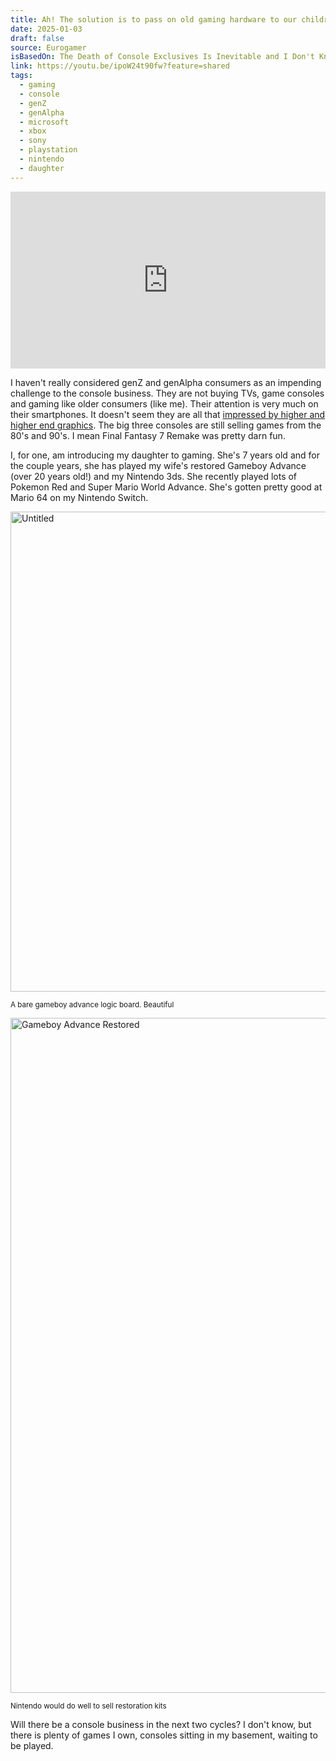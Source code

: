 ```yaml
---
title: Ah! The solution is to pass on old gaming hardware to our children
date: 2025-01-03
draft: false
source: Eurogamer
isBasedOn: The Death of Console Exclusives Is Inevitable and I Don't Know How I Feel About It
link: https://youtu.be/ipoW24t90fw?feature=shared
tags:
  - gaming
  - console
  - genZ
  - genAlpha
  - microsoft
  - xbox
  - sony
  - playstation
  - nintendo
  - daughter
---
```



<style>.video-container { position: relative; width: 100%; padding-bottom: 56.25%; /* 16:9 aspect ratio */ height: 0; overflow: hidden; } .video-container iframe { position: absolute; top: 0; left: 0; width: 100%; height: 100%; border: 0; }</style><div class="video-container"><iframe width="720" height="540" src="https://www.youtube.com/embed/ipoW24t90fw?si=kTxSwW2b0-plGS8s" title="YouTube video player" frameborder="0" allow="accelerometer; autoplay; clipboard-write; encrypted-media; gyroscope; picture-in-picture; web-share" referrerpolicy="strict-origin-when-cross-origin" allowfullscreen></iframe></div>

I haven't really considered genZ and genAlpha consumers as an impending challenge to the console business. They are not buying TVs, game consoles and gaming like older consumers (like me). Their attention is very much on their smartphones. It doesn't seem they are all that [impressed by higher and higher end graphics](https://www.nytimes.com/2024/12/26/arts/video-games-graphics-budgets.html?smid=nytcore-ios-share&referringSource=articleShare). The big three consoles are still selling games from the 80's and 90's. I mean Final Fantasy 7 Remake was pretty darn fun. 

I, for one, am introducing my daughter to gaming. She's 7 years old and for the couple years, she has played my wife's restored Gameboy Advance (over 20 years old!) and my Nintendo 3ds. She recently played lots of Pokemon Red and Super Mario World Advance. She's gotten pretty good at Mario 64 on my Nintendo Switch.

<a data-flickr-embed="true" data-footer="true" href="https://www.flickr.com/photos/davidchicopham/53479717454/in/photolist-2ptEXDM-2ptEXEo-2ptFsoF-2ptNbP8-2ptFsnU-2ptLQvn-2ptMGd9-2ptFssZ-2ptFstW-2ptNbVa-2ptL5hA-2ptLQAY-2ptMGkD-2ptLQE5-2ptHhY9-2ptPwN3-2ptNG3M-2ptQ2Qx-2ptPwKn-2ptPwNZ-2ptPwP5-2ptPwPA-2ptMVh7-2ptPwRp-2ptQ33b-2ptQ32E-2ptMVsc-2ptPx2K-2ptQ39U-2ptNGiB-2ptHidN-2ptPxnj-2ptQ3pZ-2ptPxms-2ptMVLy-2ptHFNH-2ptMVLd-2ptQqJP-2ptPViy-2ptHFNx-2ptQqJU-2ptNiUr-2ptHFP9-2ptPVoy-2ptP5qn-2ptNiZr-2ptPVsw-2ptPVsS-2ptQqL2-2ptQqMQ" title="Untitled"><img src="https://live.staticflickr.com/65535/53479717454_66f5a0fe90_b.jpg" width="1024" height="768" alt="Untitled"/></a><script async src="//embedr.flickr.com/assets/client-code.js" charset="utf-8"></script>
<caption><small class="text-sm overline decoration-pink-500">A bare gameboy advance logic board. Beautiful</small></caption>

<a data-flickr-embed="true" data-footer="false" href="https://www.flickr.com/photos/davidchicopham/54244996900/in/datetaken/" title="Gameboy Advance Restored"><img src="https://live.staticflickr.com/31337/54244996900_7f78d72e37_k.jpg" width="1920" height="1080" alt="Gameboy Advance Restored"/></a><script async src="//embedr.flickr.com/assets/client-code.js" charset="utf-8"></script>
<caption><small class="text-sm overline decoration-pink-500 bg-white">Nintendo would do well to sell restoration kits</small></caption>

Will there be a console business in the next two cycles? I don't know, but there is plenty of games I own, consoles sitting in my basement, waiting to be played.



